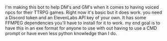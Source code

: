 I'm making this bot to help DM's and GM's when it comes to having voiced npcs for their TTRPG games. Right now it's basic but it does work.
you need a Discord token and an ElevenLabs API key of your own. It has some FFMPEG dependencies you'll have to install for it to work. 
my end goal is to have this in an exe format for anyone to use with out having to use a CMD prompt or have even less python knowledge than I do. 
